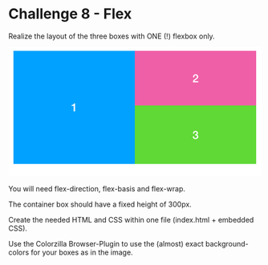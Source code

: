 # Challenge 8 - Flex

Realize the layout of the three boxes with ONE (!) flexbox only. 

![Layout desktop](Layout-flexboxes-desktop.png) 

You will need flex-direction, flex-basis and flex-wrap.

The container box should have a fixed height of 300px. 

Create the needed HTML and CSS within one file (index.html + embedded CSS). 

Use the Colorzilla Browser-Plugin to use the (almost) exact background-colors for your boxes as in the image.

